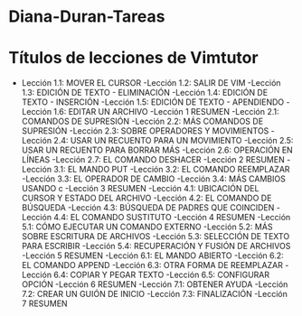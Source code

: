 # Diana-Duran-Tareas

# Títulos de lecciones de Vimtutor

- Lección 1.1: MOVER EL CURSOR
-Lección 1.2: SALIR DE VIM
-Lección 1.3: EDICIÓN DE TEXTO - ELIMINACIÓN
-Lección 1.4: EDICIÓN DE TEXTO - INSERCIÓN
-Lección 1.5: EDICIÓN DE TEXTO - APENDIENDO
-Lección 1.6: EDITAR UN ARCHIVO
-Lección 1 RESUMEN
-Lección 2.1: COMANDOS DE SUPRESIÓN
-Lección 2.2: MÁS COMANDOS DE SUPRESIÓN
-Lección 2.3: SOBRE OPERADORES Y MOVIMIENTOS
-Lección 2.4: USAR UN RECUENTO PARA UN MOVIMIENTO
-Lección 2.5: USAR UN RECUENTO PARA BORRAR MÁS
-Lección 2.6: OPERACIÓN EN LÍNEAS
-Lección 2.7: EL COMANDO DESHACER
-Lección 2 RESUMEN
-Lección 3.1: EL MANDO PUT
-Lección 3.2: EL COMANDO REEMPLAZAR
-Lección 3.3: EL OPERADOR DE CAMBIO
-Lección 3.4: MÁS CAMBIOS USANDO c
-Lección 3 RESUMEN
-Lección 4.1: UBICACIÓN DEL CURSOR Y ESTADO DEL ARCHIVO
-Lección 4.2: EL COMANDO DE BÚSQUEDA
-Lección 4.3: BÚSQUEDA DE PADRES QUE COINCIDEN
-Lección 4.4: EL COMANDO SUSTITUTO
-Lección 4 RESUMEN
-Lección 5.1: CÓMO EJECUTAR UN COMANDO EXTERNO
-Lección 5.2: MÁS SOBRE ESCRITURA DE ARCHIVOS
-Lección 5.3: SELECCIÓN DE TEXTO PARA ESCRIBIR
-Lección 5.4: RECUPERACIÓN Y FUSIÓN DE ARCHIVOS
-Lección 5 RESUMEN
-Lección 6.1: EL MANDO ABIERTO
-Lección 6.2: EL COMANDO APPEND
-Lección 6.3: OTRA FORMA DE REEMPLAZAR
-Lección 6.4: COPIAR Y PEGAR TEXTO
-Lección 6.5: CONFIGURAR OPCIÓN
-Lección 6 RESUMEN
-Lección 7.1: OBTENER AYUDA
-Lección 7.2: CREAR UN GUIÓN DE INICIO
-Lección 7.3: FINALIZACIÓN
-Lección 7 RESUMEN

